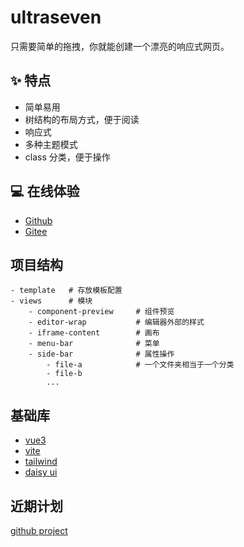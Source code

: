 # ultraseven

只需要简单的拖拽，你就能创建一个漂亮的响应式网页。

## ✨ 特点

- 简单易用
- 树结构的布局方式，便于阅读
- 响应式
- 多种主题模式
- class 分类，便于操作

## 💻 在线体验

- [Github](https://meetqy.github.io/ultraseven/)
- [Gitee](https://meetqy.gitee.io/ultraseven)

## 项目结构

```
- template   # 存放模板配置
- views      # 模块
    - component-preview     # 组件预览
    - editor-wrap           # 编辑器外部的样式
    - iframe-content        # 画布
    - menu-bar              # 菜单
    - side-bar              # 属性操作
        - file-a            # 一个文件夹相当于一个分类
        - file-b
        ...
```

## 基础库

- [vue3](https://vuejs.org/)
- [vite](https://vitejs.dev/)
- [tailwind](https://tailwindcss.com/)
- [daisy ui](https://daisyui.com/)

## 近期计划

[github project](https://github.com/meetqy/ultraseven/projects/1)
